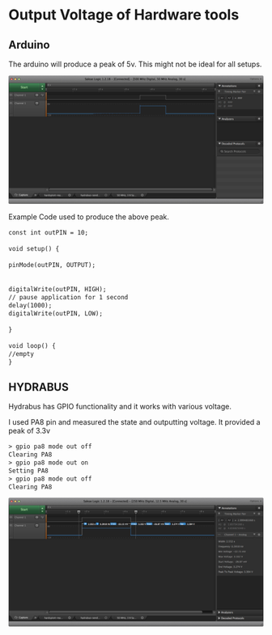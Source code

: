 # Output Voltage of Hardware tools


## Arduino 


The arduino will produce a peak of 5v. This might not be ideal for all setups. 

![Arduino pin high 5v](arduino-pin-high-delay-pin-low.png)
	
Example Code used to produce the above peak. 

	const int outPIN = 10;
	
	void setup() {
	
	pinMode(outPIN, OUTPUT);
	
	
	digitalWrite(outPIN, HIGH);
	// pause application for 1 second
	delay(1000);
	digitalWrite(outPIN, LOW);
	
	}
	
	void loop() {
	//empty
	}

## HYDRABUS

Hydrabus has GPIO functionality and it works with various voltage. 
	
I used PA8 pin and measured the state and outputting voltage. It provided a peak of 3.3v
	
	> gpio pa8 mode out off 
	Clearing PA8 
	> gpio pa8 mode out on  
	Setting PA8 
	> gpio pa8 mode out off 
	Clearing PA8 

![Hydrabus pin high 3.3v](hydrabus-on-off-voltage.png)
